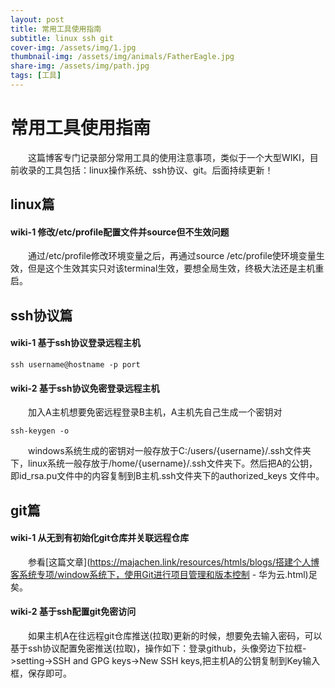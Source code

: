 ```yaml
---
layout: post
title: 常用工具使用指南
subtitle: linux ssh git
cover-img: /assets/img/1.jpg
thumbnail-img: /assets/img/animals/FatherEagle.jpg
share-img: /assets/img/path.jpg
tags: [工具]
---
```



# 常用工具使用指南

&emsp;&emsp;这篇博客专门记录部分常用工具的使用注意事项，类似于一个大型WIKI，目前收录的工具包括：linux操作系统、ssh协议、git。后面持续更新！

## linux篇

#### wiki-1 修改/etc/profile配置文件并source但不生效问题

&emsp;&emsp;通过/etc/profile修改环境变量之后，再通过source /etc/profile使环境变量生效，但是这个生效其实只对该terminal生效，要想全局生效，终极大法还是主机重启。

## ssh协议篇

#### wiki-1 基于ssh协议登录远程主机

```
ssh username@hostname -p port
```

#### wiki-2  基于ssh协议免密登录远程主机

&emsp;&emsp;加入A主机想要免密远程登录B主机，A主机先自己生成一个密钥对

```
ssh-keygen -o
```

&emsp;&emsp;windows系统生成的密钥对一般存放于C:/users/{username}/.ssh文件夹下，linux系统一般存放于/home/{username}/.ssh文件夹下。然后把A的公钥，即id_rsa.pu文件中的内容复制到B主机.ssh文件夹下的authorized_keys 文件中。

## git篇

#### wiki-1 从无到有初始化git仓库并关联远程仓库

&emsp;&emsp;参看[这篇文章](https://majachen.link/resources/htmls/blogs/搭建个人博客系统专项/window系统下，使用Git进行项目管理和版本控制 - 华为云.html)足矣。

#### wiki-2 基于ssh配置git免密访问

&emsp;&emsp;如果主机A在往远程git仓库推送(拉取)更新的时候，想要免去输入密码，可以基于ssh协议配置免密推送(拉取)，操作如下：登录github，头像旁边下拉框->setting->SSH and GPG keys->New SSH keys,把主机A的公钥复制到Key输入框，保存即可。





